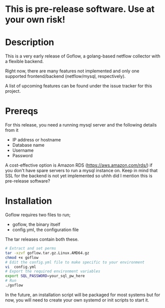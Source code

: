 # **This is pre-release software. Use at your own risk!**
# Description

This is a very early release of Goflow, a golang-based netflow collector with a flexible backend.

Right now, there are many features not implemented and only one supported frontend/backend (netflow/mysql, respectively).

A list of upcoming features can be found under the issue tracker for this project.

# Prereqs

For this release, you need a running mysql server and the following details from it

- IP address or hostname
- Database name
- Username
- Password

A cost-effective option is Amazon RDS (https://aws.amazon.com/rds/) if you don't have spare servers to run a mysql instance on. Keep in mind that SSL for the backend is not yet implemented so uhhh did I mention this is pre-release software?

# Installation
Goflow requires two files to run;
 - goflow, the binary itself
 - config.yml, the configuration file

The tar releases contain both these.

```bash
# Extract and set perms
tar -xzvf goflow.tar.gz.Linux.AMD64.gz
chmod +x goflow
# Edit the config.yml file to make specific to your environment
vi  config.yml
# Export the required environment variables
export SQL_PASSWORD=your_sql_pw_here
# Run
./goflow
```

In the future, an installation script will be packaged for most systems but for now, you will need to create your own systemd or init scripts to start it.

